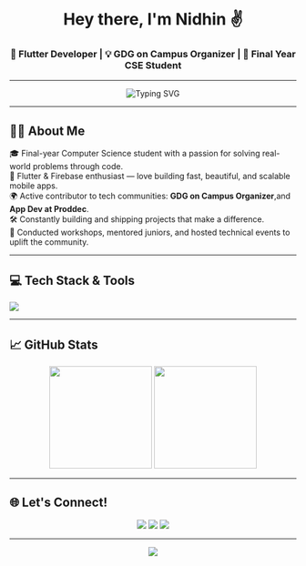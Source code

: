 <h1 align="center">Hey there, I'm Nidhin ✌️</h1>
<h3 align="center">🚀 Flutter Developer | 💡 GDG on Campus Organizer | 🎯 Final Year CSE Student</h3>

---

<p align="center">
  <img src="https://readme-typing-svg.herokuapp.com?font=Fira+Code&size=22&pause=1000&color=0AFFEF&center=true&vCenter=true&width=500&lines=Crafting+Apps+with+Flutter;Bringing+Ideas+to+Life;Lifelong+Learner+and+Mentor;Open+Source+Contributor;Always+Building+Something+Cool+💡" alt="Typing SVG" />
</p>


---

## 👨‍💻 About Me

🎓 Final-year Computer Science student with a passion for solving real-world problems through code.  
📱 Flutter & Firebase enthusiast — love building fast, beautiful, and scalable mobile apps.  
🌍 Active contributor to tech communities: **GDG on Campus Organizer**,and **App Dev at Proddec**.  
🛠️ Constantly building and shipping projects that make a difference.  
🎤 Conducted workshops, mentored juniors, and hosted technical events to uplift the community.

---

## 💻 Tech Stack & Tools

<p align="left">
  <img src="https://skillicons.dev/icons?i=c,python,java,html,css,js,bootstrap,react,dart,flutter,firebase,git,figma,tailwind,vscode&theme=light" />
</p>

---


## 📈 GitHub Stats

<p align="center">
  <img src="https://github-readme-stats.vercel.app/api?username=nidhin29&theme=radical&show_icons=true&hide_border=true" height="180"/>
  <img src="https://github-readme-stats.vercel.app/api/top-langs/?username=nidhin29&layout=compact&theme=radical&hide_border=true" height="180"/>
</p>

---

## 🌐 Let's Connect!

<p align="center">
  <a href="https://www.linkedin.com/in/nidhin-v-ninan-b11b7226a" target="_blank"><img src="https://img.shields.io/badge/LinkedIn-%230077B5.svg?style=for-the-badge&logo=linkedin&logoColor=white" /></a>
  <a href="mailto:nidhinvninanwork@gamil.com"><img src="https://img.shields.io/badge/Email-D14836?style=for-the-badge&logo=gmail&logoColor=white" /></a>
  <a href="https://portfolio-git-master-nidhin-v-ninan-s-projects.vercel.app/" target="_blank"><img src="https://img.shields.io/badge/Portfolio-000?style=for-the-badge&logo=vercel&logoColor=white" /></a>
</p>

---

<p align="center">
  <img src="https://quotes-github-readme.vercel.app/api?type=horizontal&theme=radical" />
</p>
